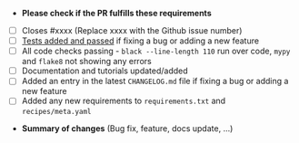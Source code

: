 * **Please check if the PR fulfills these requirements**

- [ ] Closes #xxxx (Replace xxxx with the Github issue number)
- [ ] [Tests added and passed](https://docs.openghg.org/development/python_devel.html#testing) if fixing a bug or adding a new feature
- [ ] All code checks passing - `black --line-length 110` run over code, `mypy` and `flake8` not showing any errors
- [ ] Documentation and tutorials updated/added
- [ ] Added an entry in the latest `CHANGELOG.md` file if fixing a bug or adding a new feature
- [ ] Added any new requirements to `requirements.txt` and `recipes/meta.yaml`

* **Summary of changes** (Bug fix, feature, docs update, ...)

